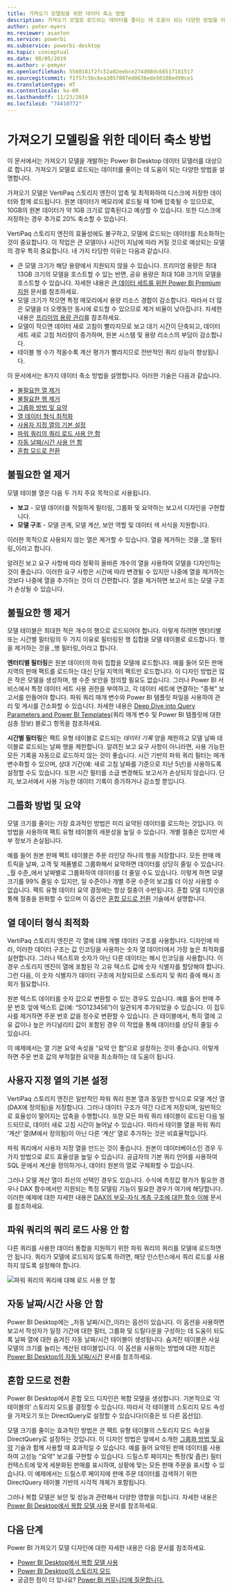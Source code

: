 ```yaml
---
title: 가져오기 모델링을 위한 데이터 축소 방법
description: 가져오기 모델로 로드되는 데이터를 줄이는 데 도움이 되는 다양한 방법을 이해합니다.
author: peter-myers
ms.reviewer: asaxton
ms.service: powerbi
ms.subservice: powerbi-desktop
ms.topic: conceptual
ms.date: 08/05/2019
ms.author: v-pemyer
ms.openlocfilehash: 5560181f2fc52a02eebce274d88dc66517181517
ms.sourcegitcommit: f1f57c5bc6ea3057007ed8636ede50188ed90ce1
ms.translationtype: HT
ms.contentlocale: ko-KR
ms.lasthandoff: 11/23/2019
ms.locfileid: "74410772"
---
```

# <a name="data-reduction-techniques-for-import-modeling"></a>가져오기 모델링을 위한 데이터 축소 방법

이 문서에서는 가져오기 모델을 개발하는 Power BI Desktop 데이터 모델러를 대상으로 합니다. 가져오기 모델로 로드되는 데이터를 줄이는 데 도움이 되는 다양한 방법을 설명합니다.

가져오기 모델은 VertiPaq 스토리지 엔진이 압축 및 최적화하여 디스크에 저장한 데이터와 함께 로드됩니다. 원본 데이터가 메모리에 로드될 때 10배 압축될 수 있으므로, 10GB의 원본 데이터가 약 1GB 크기로 압축된다고 예상할 수 있습니다. 또한 디스크에 저장하는 경우 추가로 20% 축소할 수 있습니다.

VertiPaq 스토리지 엔진의 효율성에도 불구하고, 모델에 로드되는 데이터를 최소화하는 것이 중요합니다. 이 작업은 큰 모델이나 시간이 지남에 따라 커질 것으로 예상되는 모델의 경우 특히 중요합니다. 네 가지 타당한 이유는 다음과 같습니다.

- 큰 모델 크기가 해당 용량에서 지원되지 않을 수 있습니다. 프리미엄 용량은 최대 13GB 크기의 모델을 호스트할 수 있는 반면, 공유 용량은 최대 1GB 크기의 모델을 호스트할 수 있습니다. 자세한 내용은 [큰 데이터 세트를 위한 Power BI Premium 지원](../service-premium-large-datasets.md) 문서를 참조하세요.
- 모델 크기가 작으면 특정 메모리에서 용량 리소스 경합이 감소합니다. 따라서 더 많은 모델을 더 오랫동안 동시에 로드할 수 있으므로 제거 비율이 낮아집니다. 자세한 내용은 [프리미엄 용량 관리](../service-premium-capacity-manage.md)를 참조하세요.
- 모델이 작으면 데이터 새로 고침이 빨라지므로 보고 대기 시간이 단축되고, 데이터 세트 새로 고침 처리량이 증가하며, 원본 시스템 및 용량 리소스의 부담이 감소합니다.
- 테이블 행 수가 적을수록 계산 평가가 빨라지므로 전반적인 쿼리 성능이 향상됩니다.

이 문서에서는 8가지 데이터 축소 방법을 설명합니다. 이러한 기술은 다음과 같습니다.

- [불필요한 열 제거](#remove-unnecessary-columns)
- [불필요한 행 제거](#remove-unnecessary-rows)
- [그룹화 방법 및 요약](#group-by-and-summarize)
- [열 데이터 형식 최적화](#optimize-column-data-types)
- [사용자 지정 열의 기본 설정](#preference-for-custom-columns)
- [파워 쿼리의 쿼리 로드 사용 안 함](#disable-power-query-query-load)
- [자동 날짜/시간 사용 안 함](#disable-auto-datetime)
- [혼합 모드로 전환](#switch-to-mixed-mode)

## <a name="remove-unnecessary-columns"></a>불필요한 열 제거

모델 테이블 열은 다음 두 가지 주요 목적으로 사용됩니다.

- **보고** - 모델 데이터를 적절하게 필터링, 그룹화 및 요약하는 보고서 디자인을 구현합니다.
- **모델 구조** - 모델 관계, 모델 계산, 보안 역할 및 데이터 색 서식을 지원합니다.

이러한 목적으로 사용되지 않는 열은 제거할 수 있습니다. 열을 제거하는 것을 _열 필터링_이라고 합니다.

알려진 보고 요구 사항에 따라 정확히 올바른 개수의 열을 사용하여 모델을 디자인하는 것이 좋습니다. 이러한 요구 사항은 시간에 따라 변경될 수 있지만 나중에 열을 제거하는 것보다 나중에 열을 추가하는 것이 더 간편합니다. 열을 제거하면 보고서 또는 모델 구조가 손상될 수 있습니다.

## <a name="remove-unnecessary-rows"></a>불필요한 행 제거

모델 테이블은 최대한 적은 개수의 행으로 로드되어야 합니다. 이렇게 하려면 엔터티별 또는 시간별 필터링의 두 가지 이유로 필터링된 행 집합을 모델 테이블로 로드합니다. 행을 제거하는 것을 _행 필터링_이라고 합니다.

**엔터티별 필터링**은 원본 데이터의 하위 집합을 모델에 로드합니다. 예를 들어 모든 판매 지역의 판매 팩트를 로드하는 대신 단일 지역의 팩트만 로드합니다. 이 디자인 방법은 많은 작은 모델을 생성하며, 행 수준 보안을 정의할 필요도 없습니다. 그러나 Power BI 서비스에서 특정 데이터 세트 사용 권한을 부여하고, 각 데이터 세트에 연결하는 “중복” 보고서를 만들어야 합니다. 파워 쿼리 매개 변수와 Power BI 템플릿 파일을 사용하여 관리 및 게시를 간소화할 수 있습니다. 자세한 내용은 [Deep Dive into Query Parameters and Power BI Templates](https://powerbi.microsoft.com/blog/deep-dive-into-query-parameters-and-power-bi-templates/)(쿼리 매개 변수 및 Power BI 템플릿에 대한 심층 정보) 블로그 항목을 참조하세요.

**시간별 필터링**은 팩트 유형 테이블로 로드되는 _데이터 기록_ 양을 제한하고 모델 날짜 테이블로 로드되는 날짜 행을 제한합니다. 알려진 보고 요구 사항이 아니라면, 사용 가능한 모든 기록을 자동으로 로드하지 않는 것이 좋습니다. 시간 기반의 파워 쿼리 필터는 매개 변수화할 수 있으며, 상대 기간(예: 새로 고침 날짜를 기준으로 지난 5년)을 사용하도록 설정할 수도 있습니다. 또한 시간 필터를 소급 변경해도 보고서가 손상되지 않습니다. 단지, 보고서에서 사용 가능한 데이터 기록이 증가하거나 감소할 뿐입니다.

## <a name="group-by-and-summarize"></a>그룹화 방법 및 요약

모델 크기를 줄이는 가장 효과적인 방법은 미리 요약된 데이터를 로드하는 것입니다. 이 방법을 사용하여 팩트 유형 테이블의 세분성을 높일 수 있습니다. 개별 절충은 있지만 세부 정보가 손실됩니다.

예를 들어 원본 판매 팩트 테이블은 주문 라인당 하나의 행을 저장합니다. 모든 판매 메트릭을 날짜, 고객 및 제품별로 그룹화해서 요약하면 데이터를 상당히 줄일 수 있습니다. _월 수준_에서 날짜별로 그룹화하여 데이터를 더 줄일 수도 있습니다. 이렇게 하면 모델 크기를 99% 줄일 수 있지만, 일 수준이나 개별 주문 수준의 보고를 더 이상 사용할 수 없습니다. 팩트 유형 데이터 요약 결정에는 항상 절충이 수반됩니다. 혼합 모델 디자인을 통해 절충을 완화할 수 있으며 이 옵션은 [혼합 모드로 전환](#switch-to-mixed-mode) 기술에서 설명합니다.

## <a name="optimize-column-data-types"></a>열 데이터 형식 최적화

VertiPaq 스토리지 엔진은 각 열에 대해 개별 데이터 구조를 사용합니다. 디자인에 따라, 이러한 데이터 구조는 값 인코딩을 사용하는 숫자 열 데이터에서 가장 높은 최적화를 실현합니다. 그러나 텍스트와 숫자가 아닌 다른 데이터는 해시 인코딩을 사용합니다. 이 경우 스토리지 엔진이 열에 포함된 각 고유 텍스트 값에 숫자 식별자를 할당해야 합니다. 그런 다음, 이 숫자 식별자가 데이터 구조에 저장되므로 스토리지 및 쿼리 중에 해시 조회가 필요합니다.

원본 텍스트 데이터를 숫자 값으로 변환할 수 있는 경우도 있습니다. 예를 들어 판매 주문 번호 앞에 텍스트 값(예: “SO123456”)이 일관되게 추가되었을 수 있습니다. 이 접두사를 제거하면 주문 번호 값을 정수로 변환할 수 있습니다. 큰 테이블에서, 특히 열에 고유 값이나 높은 카디널리티 값이 포함된 경우 이 작업을 통해 데이터를 상당히 줄일 수 있습니다.

이 예제에서는 열 기본 요약 속성을 “요약 안 함”으로 설정하는 것이 좋습니다. 이렇게 하면 주문 번호 값의 부적절한 요약을 최소화하는 데 도움이 됩니다.

## <a name="preference-for-custom-columns"></a>사용자 지정 열의 기본 설정

VertiPaq 스토리지 엔진은 일반적인 파워 쿼리 원본 열과 동일한 방식으로 모델 계산 열(DAX에 정의됨)을 저장합니다. 그러나 데이터 구조가 약간 다르게 저장되며, 일반적으로 효율성이 떨어지는 압축을 수행합니다. 또한 모든 파워 쿼리 테이블이 로드된 다음 빌드되므로, 데이터 새로 고침 시간이 늘어날 수 있습니다. 따라서 테이블 열을 파워 쿼리 ‘계산’ 열(M에서 정의됨)이 아닌 다른 ‘계산’ 열로 추가하는 것은 비효율적입니다.  

파워 쿼리에서 사용자 지정 열을 만드는 것이 좋습니다. 원본이 데이터베이스인 경우 두 가지 방법으로 로드 효율성을 높일 수 있습니다. 공급자의 기본 쿼리 언어를 사용하여 SQL 문에서 계산을 정의하거나, 데이터 원본의 열로 구체화할 수 있습니다.

그러나 모델 계산 열이 최선의 선택인 경우도 있습니다. 수식에 측정값 평가가 필요한 경우나 DAX 함수에서만 지원되는 특정 모델링 기능이 필요한 경우가 여기에 해당합니다. 이러한 예제에 대한 자세한 내용은 [DAX의 부모-자식 계층 구조에 대한 함수 이해](/dax/understanding-functions-for-parent-child-hierarchies-in-dax) 문서를 참조하세요.

## <a name="disable-power-query-query-load"></a>파워 쿼리의 쿼리 로드 사용 안 함

다른 쿼리를 사용한 데이터 통합을 지원하기 위한 파워 쿼리의 쿼리를 모델에 로드하면 안 됩니다. 쿼리가 모델에 로드되지 않도록 하려면, 해당 인스턴스에서 쿼리 로드를 사용하지 않도록 설정해야 합니다.

![파워 쿼리의 쿼리에 대해 로드 사용 안 함](media/import-modeling-data-reduction/power-query-disable-query-load.png)

## <a name="disable-auto-datetime"></a>자동 날짜/시간 사용 안 함

Power BI Desktop에는 _자동 날짜/시간_이라는 옵션이 있습니다. 이 옵션을 사용하면 보고서 작성자가 일정 기간에 대한 필터, 그룹화 및 드릴다운을 구성하는 데 도움이 되도록 날짜 열에 대한 숨겨진 자동 날짜/시간 테이블이 생성됩니다. 숨겨진 테이블은 사실 모델의 크기를 늘리는 계산된 테이블입니다. 이 옵션을 사용하는 방법에 대한 지침은 [Power BI Desktop의 자동 날짜/시간](../desktop-auto-date-time.md) 문서를 참조하세요.

## <a name="switch-to-mixed-mode"></a>혼합 모드로 전환

Power BI Desktop에서 혼합 모드 디자인은 복합 모델을 생성합니다. 기본적으로 ‘각 테이블의’ 스토리지 모드를 결정할 수 있습니다.  따라서 각 테이블의 스토리지 모드 속성을 가져오기 또는 DirectQuery로 설정할 수 있습니다(이중은 또 다른 옵션임).

모델 크기를 줄이는 효과적인 방법은 큰 팩트 유형 테이블의 스토리지 모드 속성을 DirectQuery로 설정하는 것입니다. 이 디자인 방법은 앞에서 소개한 [그룹화 방법 및 요약](#group-by-and-summarize) 기술과 함께 사용할 때 효과적일 수 있습니다. 예를 들어 요약된 판매 데이터를 사용하여 고성능 “요약” 보고를 구현할 수 있습니다. 드릴스루 페이지는 특정(및 좁은) 필터 컨텍스트에 맞게 세분화된 판매를 표시하여, 상황에 맞는 모든 판매 주문을 표시할 수 있습니다. 이 예제에서는 드릴스루 페이지에 판매 주문 데이터를 검색하기 위한 DirectQuery 테이블 기반의 시각적 개체가 포함됩니다.

그러나 복합 모델은 보안 및 성능과 관련해서 다양한 영향을 미칩니다. 자세한 내용은 [Power BI Desktop에서 복합 모델 사용](../desktop-composite-models.md) 문서를 참조하세요.

## <a name="next-steps"></a>다음 단계

Power BI 가져오기 모델 디자인에 대한 자세한 내용은 다음 문서를 참조하세요.

- [Power BI Desktop에서 복합 모델 사용](../desktop-composite-models.md)
- [Power BI Desktop의 스토리지 모드](../desktop-storage-mode.md)
- 궁금한 점이 더 있나요? [Power BI 커뮤니티에 질문합니다.](https://community.powerbi.com/)
